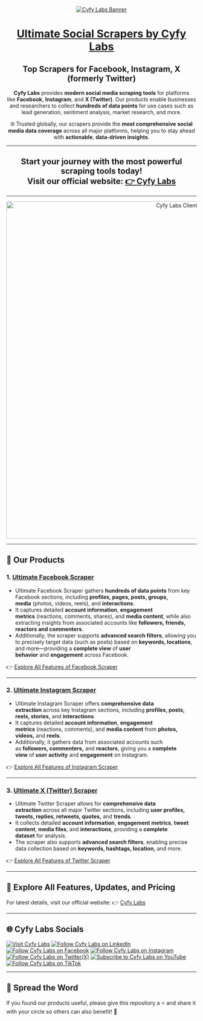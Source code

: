 <a href="https://www.cyfylabs.com" target="_blank">
  <div align="center">
    <img src="https://github.com/user-attachments/assets/af26e079-f7fe-4b2d-b403-cc477b7327fb" alt="Cyfy Labs Banner"/>
  </div>
</a>

<div align="center">
  <h1><a href="https://www.cyfylabs.com">Ultimate Social Scrapers by Cyfy Labs</a></h1>
    <h2>Top Scrapers for Facebook, Instagram, X (formerly Twitter)</h2>

  **Cyfy Labs** provides **modern social media scraping tools** for platforms like **Facebook**, **Instagram**, and **X (Twitter)**. Our products enable businesses and researchers to collect **hundreds of data points** for use cases such as lead generation, sentiment analysis, market research, and more. 

🌐 Trusted globally, our scrapers provide the **most comprehensive social media data coverage** across all major platforms, helping you to stay ahead with **actionable**, **data-driven insights**.
</div>

---

<div align="center">
  <h2>Start your journey with the most powerful scraping tools today!<br>Visit our official website: <a href="https://www.cyfylabs.com" target="_blank">👉 Cyfy Labs</a></h2>
</div>

---

<a href="https://www.cyfylabs.com" target="_blank">
  <div align="center">
    <img width="893" alt="Cyfy Labs Clients" src="https://github.com/user-attachments/assets/d3075c01-7b5f-4a6c-aeec-2a5f442cd395">
  </div>
</a>

---

## 🌟 Our Products 

### 1. <a href="https://www.cyfylabs.com/products/ultimate-facebook-scraper">**Ultimate Facebook Scraper**</a>

- Ultimate Facebook Scraper gathers **hundreds of data points** from key Facebook sections, including **profiles, pages, posts, groups, media** (photos, videos, reels), and **interactions**.
- It captures detailed **account information**, **engagement metrics** (reactions, comments, shares), and **media content**, while also extracting insights from associated accounts like **followers, friends, reactors and commenters**.
- Additionally, the scraper supports **advanced search filters**, allowing you to precisely target data (such as posts) based on **keywords, locations**, and more—providing a **complete view** of **user behavior** and **engagement** across Facebook.

👉 [Explore All Features of Facebook Scraper](https://www.cyfylabs.com/products/ultimate-facebook-scraper)

---

### 2. <a href="https://www.cyfylabs.com/products/ultimate-instagram-scraper">**Ultimate Instagram Scraper**</a>

- Ultimate Instagram Scraper offers **comprehensive data extraction** across key Instagram sections, including **profiles, posts, reels, stories,** and **interactions**.
- It captures detailed **account information**, **engagement metrics** (reactions, comments), and **media content** from **photos, videos,** and **reels**.
- Additionally, it gathers data from associated accounts such as **followers, commenters,** and **reactors**, giving you a **complete view** of **user activity** and **engagement** on Instagram.

👉 [Explore All Features of Instagram Scraper](https://www.cyfylabs.com/products/ultimate-instagram-scraper)

---

### 3. <a href="https://www.cyfylabs.com/products/ultimate-twitter-scraper">**Ultimate X (Twitter) Scraper**</a>

- Ultimate Twitter Scraper allows for **comprehensive data extraction** across all major Twitter sections, including **user profiles, tweets, replies, retweets, quotes,** and **trends**.
- It collects detailed **account information**, **engagement metrics**, **tweet content**, **media files**, and **interactions**, providing a **complete dataset** for analysis.
- The scraper also supports **advanced search filters**, enabling precise data collection based on **keywords, hashtags, location,** and more.

👉 [Explore All Features of Twitter Scraper](https://www.cyfylabs.com/products/ultimate-twitter-scraper)

---

## 📌 Explore All Features, Updates, and Pricing

For latest details, visit our official website: 👉 [Cyfy Labs](https://www.cyfylabs.com)

---

<h2 align="left">🌐 Cyfy Labs Socials</h2>
<p align="left">
  <a href="https://www.cyfylabs.com"><img title="Visit Cyfy Labs" src="https://img.shields.io/badge/Website-4285F4?style=for-the-badge&logo=google-chrome&logoColor=white"/></a>
  <a href="https://www.linkedin.com/company/cyfylabs"><img title="Follow Cyfy Labs on LinkedIn" src="https://img.shields.io/badge/LinkedIn-0077B5?style=for-the-badge&logo=linkedin&logoColor=white"/></a>
  <a href="https://www.facebook.com/cyfylabs"><img title="Follow Cyfy Labs on Facebook" src="https://img.shields.io/badge/Facebook-1877F2?style=for-the-badge&logo=facebook&logoColor=white"/></a>
  <a href="https://www.instagram.com/cyfy_labs"><img title="Follow Cyfy Labs on Instagram" src="https://img.shields.io/badge/Instagram-E4405F?style=for-the-badge&logo=instagram&logoColor=white"/></a>
  <a href="https://x.com/cyfylabs"><img title="Follow Cyfy Labs on Twitter(X)" src="https://img.shields.io/badge/X-000000?style=for-the-badge&logo=x&logoColor=white"/></a>
  <a href="https://www.youtube.com/@CyfyLabs"><img title="Subscribe to Cyfy Labs on YouTube" src="https://img.shields.io/badge/YouTube-FF0000?style=for-the-badge&logo=youtube&logoColor=white"/></a>
  <a href="https://www.tiktok.com/@cyfylabs"><img title="Follow Cyfy Labs on TikTok" src="https://img.shields.io/badge/TikTok-000000?style=for-the-badge&logo=tiktok&logoColor=white"/></a>

  
</p>

---

## 🌟 **Spread the Word**  
If you found our products useful, please give this repository a ⭐️ and share it with your circle so others can also benefit! 🚀

